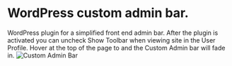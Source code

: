 # WordPress custom admin bar.

WordPress plugin for a simplified front end admin bar. After the plugin is activated you can uncheck Show Toolbar when viewing site in the User Profile. Hover at the top of the page to and the Custom Admin bar will fade in. 
![Custom Admin Bar](https://www.hazzardlabs.com/images/admin-bar.png)
